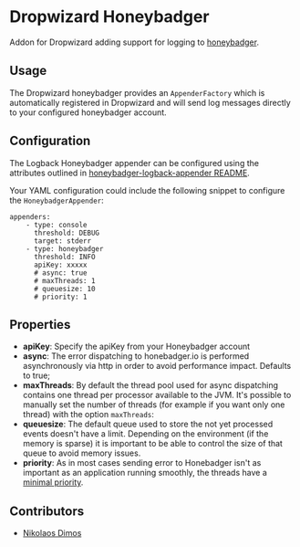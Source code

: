Dropwizard Honeybadger
===============

Addon for Dropwizard adding support for logging to [honeybadger](https://www.honeybadger.io).


Usage
-----

The Dropwizard honeybadger provides an `AppenderFactory` which is automatically registered in Dropwizard and will send log
messages directly to your configured honeybadger account.


Configuration
-------------

The Logback Honeybadger appender can be configured using the attributes outlined in
[honeybadger-logback-appender README](https://github.com/Workable/honeybadger-java/blob/master/honeybadger-logback-appender/README.md).

Your YAML configuration could include the following snippet to configure the `HoneybadgerAppender`:

    appenders:
        - type: console
          threshold: DEBUG
          target: stderr
        - type: honeybadger
          threshold: INFO
          apiKey: xxxxx
          # async: true
          # maxThreads: 1
          # queuesize: 10
          # priority: 1

Properties
----------

* **apiKey**: Specify the apiKey from your Honeybadger account
* **async**: The error dispatching to honebadger.io is performed asynchronously via http in order to avoid performance impact. Defaults to true;
* **maxThreads**: By default the thread pool used for async dispatching contains one thread per processor available to the JVM. It's possible to manually set the number of threads (for example if you want only one thread) with the option `maxThreads`:
* **queuesize**: The default queue used to store the not yet processed events doesn't have a limit. Depending on the environment (if the memory is sparse) it is important to be able to control the size of that queue to avoid memory issues.
* **priority**: As in most cases sending error to Honebadger isn't as important as an application running smoothly, the threads have a [minimal priority](http://docs.oracle.com/javase/6/docs/api/java/lang/Thread.html#MIN_PRIORITY).

Contributors
------------

* [Nikolaos Dimos](https://github.com/nikosd23)